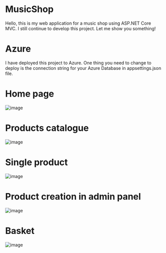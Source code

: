# MusicShop
Hello, this is my web application for a music shop using ASP.NET Core MVC.
I still continue to develop this project. Let me show you something!
# Azure
I have deployed this project to Azure. One thing you need to change to deploy is the connection string for your Azure Database in appsettings.json file. 
# Home page
![image](https://github.com/Txxxthless/MusicShop/assets/114981628/ecaefaff-b1d0-452b-9dc8-e61e94c7bbcf)
# Products catalogue
![image](https://github.com/Txxxthless/MusicShop/assets/114981628/020f6576-9060-4e49-b47d-485ab914ee2a)
# Single product
![image](https://github.com/Txxxthless/MusicShop/assets/114981628/70b4939a-34b3-4eff-a951-fcec88745c93)
# Product creation in admin panel
![image](https://github.com/Txxxthless/MusicShop/assets/114981628/d98a1f4f-bcf0-4379-bc37-8376d9d0d2e5)
# Basket
![image](https://github.com/Txxxthless/MusicShop/assets/114981628/4d128c23-9490-4c7e-9574-e68c5aba16ba)
